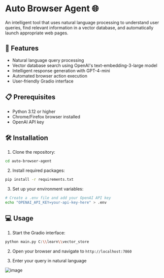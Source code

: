 # Auto Browser Agent 🌐

An intelligent tool that uses natural language processing to understand user queries, find relevant information in a vector database, and automatically launch appropriate web pages.

## 🚀 Features

- Natural language query processing
- Vector database search using OpenAI's text-embedding-3-large model
- Intelligent response generation with GPT-4-mini
- Automated browser action execution
- User-friendly Gradio interface

## 📋 Prerequisites

- Python 3.12 or higher
- Chrome/Firefox browser installed
- OpenAI API key

## 🛠️ Installation

1. Clone the repository:
```bash
cd auto-browser-agent
```

2. Install required packages:
```bash
pip install -r requirements.txt
```

3. Set up your environment variables:
```bash
# Create a .env file and add your OpenAI API key
echo "OPENAI_API_KEY=your-api-key-here" > .env
```

## 💻 Usage

1. Start the Gradio interface:
```bash
python main.py C:\\learn\\vector_store
```

2. Open your browser and navigate to `http://localhost:7860`

3. Enter your query in natural language

![image](https://github.com/user-attachments/assets/05baffb8-3060-415b-91dd-33cad549a28f)

